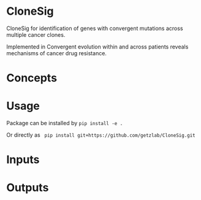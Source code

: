 # CloneSig

CloneSig for identification of genes with convergent mutations across multiple cancer clones.

Implemented in Convergent evolution within and across patients reveals mechanisms of cancer drug resistance.


# Concepts

# Usage
Package can be installed by
```pip install -e .```

Or directly as 
``` pip install git+https://github.com/getzlab/CloneSig.git```


# Inputs

# Outputs
